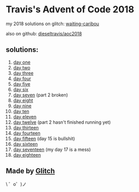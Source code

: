 Travis's Advent of Code 2018
============================

my 2018 solutions on glitch: [waiting-caribou](https://waiting-caribou.glitch.me/)

also on github: [dieseltravis/aoc2018](https://github.com/dieseltravis/aoc2018)

solutions:
----------
1. [day one](https://waiting-caribou.glitch.me/day01)
2. [day two](https://waiting-caribou.glitch.me/day02)
3. [day three](https://waiting-caribou.glitch.me/day03)
4. [day four](https://waiting-caribou.glitch.me/day04)
5. [day five](https://waiting-caribou.glitch.me/day05)
6. [day six](https://waiting-caribou.glitch.me/day06)
7. [day seven](https://waiting-caribou.glitch.me/day07) (part 2 broken)
8. [day eight](https://waiting-caribou.glitch.me/day08)
9. [day nine](https://waiting-caribou.glitch.me/day09)
10. [day ten](https://waiting-caribou.glitch.me/day10)
11. [day eleven](https://waiting-caribou.glitch.me/day11)
12. [day twelve](https://waiting-caribou.glitch.me/day12) (part 2 hasn't finished running yet)
13. [day thirteen](https://waiting-caribou.glitch.me/day13)
14. [day fourteen](https://waiting-caribou.glitch.me/day14)
15. [day fifteen](https://waiting-caribou.glitch.me/day15) (day 15 is bullshit)
16. [day sixteen](https://waiting-caribou.glitch.me/day16)
17. [day seventeen](https://waiting-caribou.glitch.me/day17) (my day 17 is a mess)
18. [day eighteen](https://waiting-caribou.glitch.me/day18)

Made by [Glitch](https://glitch.com/)
-------------------------------------

\ ゜o゜)ノ

